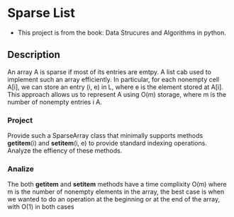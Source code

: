 # Sparse List

- This project is from the book: Data Strucures and Algorithms in python.

## Description
An array A is sparse if most of its entries are emtpy. A list cab used to implement such an array efficiently.
In particular, for each nonempty cell A[i], we can store an entry (i, e) in L, where e is the element stored
at A[i]. This approach allows us to represent A using O(m) storage, where m is the number of nonempty entries
i A.

### Project
Provide such a SparseArray class that minimally supports methods __getitem__(i) and __setitem__(i, e) to
provide standard indexing operations. Analyze the effiency of these methods.


### Analize
The both __getitem__ and __setitem__ methods have a time complixity O(m) where m is the number of nonempty
elements in the array, the best case is when we wanted to do an operation at the beginning or at the end of
the array, with O(1) in both cases
